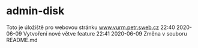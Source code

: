 # admin-disk
Toto je úložiště pro webovou stránku www.vurm.petr.sweb.cz
22:40 2020-06-09 Vytvoření nové větve feature
22:41 2020-06-09 Změna v souboru README.md
